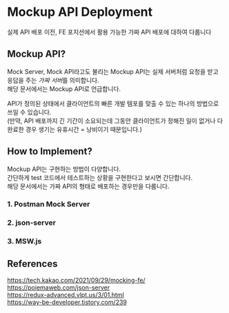 # Mockup API Deployment
실제 API 배포 이전, FE 포지션에서 활용 가능한 가짜 API 배포에 대하여 다룹니다  

## Mockup API?
Mock Server, Mock API라고도 불리는 Mockup API는 실제 서버처럼 요청을 받고 응답을 주는 *가짜 서버*를 의미합니다.  
해당 문서에서는 Mockup API로 언급합니다.

API가 정의된 상태에서 클라이언트의 빠른 개발 템포를 맞출 수 있는 하나의 방법으로 쓰일 수 있습니다.  
(만약, API 배포까지 긴 기간이 소요되는데 그동안 클라이언트가 정해진 일이 없거나 다 완료한 경우 생기는 유휴시간 = 낭비이기 때문입니다.)

## How to Implement?
Mockup API는 구현하는 방법이 다양합니다.  
간단하게 test 코드에서 테스트하는 상황을 구현한다고 보시면 간단합니다.  
해당 문서에서는 가짜 API의 형태로 배포하는 경우만을 다룹니다.  

### 1. Postman Mock Server

### 2. json-server

### 3. MSW.js

## References
https://tech.kakao.com/2021/09/29/mocking-fe/  
https://poiemaweb.com/json-server  
https://redux-advanced.vlpt.us/3/01.html  
https://way-be-developer.tistory.com/239